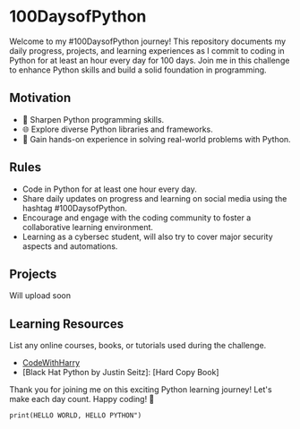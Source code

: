 # 100DaysofPython

Welcome to my #100DaysofPython journey! This repository documents my daily progress, projects, and learning experiences as I commit to coding in Python for at least an hour every day for 100 days. Join me in this challenge to enhance Python skills and build a solid foundation in programming.

## Motivation

- 🚀 Sharpen Python programming skills.
- 🌐 Explore diverse Python libraries and frameworks.
- 🧠 Gain hands-on experience in solving real-world problems with Python.

## Rules

- Code in Python for at least one hour every day.
- Share daily updates on progress and learning on social media using the hashtag #100DaysofPython.
- Encourage and engage with the coding community to foster a collaborative learning environment.
- Learning as a cybersec student, will also try to cover major security aspects and automations.

## Projects

Will upload soon

## Learning Resources

List any online courses, books, or tutorials used during the challenge.

- [CodeWithHarry](https://www.youtube.com/playlist?list=PLu0W_9lII9agwh1XjRt242xIpHhPT2llg)
- [Black Hat Python by Justin Seitz]: [Hard Copy Book]


Thank you for joining me on this exciting Python learning journey! Let's make each day count. Happy coding! 🐍

`print(HELLO WORLD, HELLO PYTHON")`
